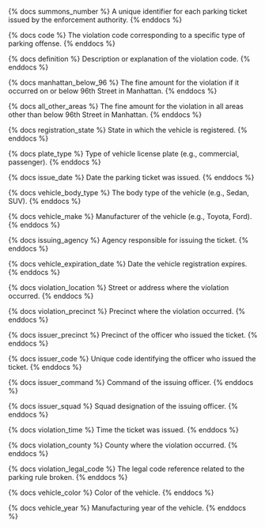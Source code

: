 {% docs summons_number %}
A unique identifier for each parking ticket issued by the enforcement authority.
{% enddocs %}

{% docs code %}
The violation code corresponding to a specific type of parking offense.
{% enddocs %}

{% docs definition %}
Description or explanation of the violation code.
{% enddocs %}

{% docs manhattan_below_96 %}
The fine amount for the violation if it occurred on or below 96th Street in Manhattan.
{% enddocs %}

{% docs all_other_areas %}
The fine amount for the violation in all areas other than below 96th Street in Manhattan.
{% enddocs %}

{% docs registration_state %}
State in which the vehicle is registered.
{% enddocs %}

{% docs plate_type %}
Type of vehicle license plate (e.g., commercial, passenger).
{% enddocs %}

{% docs issue_date %}
Date the parking ticket was issued.
{% enddocs %}

{% docs vehicle_body_type %}
The body type of the vehicle (e.g., Sedan, SUV).
{% enddocs %}

{% docs vehicle_make %}
Manufacturer of the vehicle (e.g., Toyota, Ford).
{% enddocs %}

{% docs issuing_agency %}
Agency responsible for issuing the ticket.
{% enddocs %}

{% docs vehicle_expiration_date %}
Date the vehicle registration expires.
{% enddocs %}

{% docs violation_location %}
Street or address where the violation occurred.
{% enddocs %}

{% docs violation_precinct %}
Precinct where the violation occurred.
{% enddocs %}

{% docs issuer_precinct %}
Precinct of the officer who issued the ticket.
{% enddocs %}

{% docs issuer_code %}
Unique code identifying the officer who issued the ticket.
{% enddocs %}

{% docs issuer_command %}
Command of the issuing officer.
{% enddocs %}

{% docs issuer_squad %}
Squad designation of the issuing officer.
{% enddocs %}

{% docs violation_time %}
Time the ticket was issued.
{% enddocs %}

{% docs violation_county %}
County where the violation occurred.
{% enddocs %}

{% docs violation_legal_code %}
The legal code reference related to the parking rule broken.
{% enddocs %}

{% docs vehicle_color %}
Color of the vehicle.
{% enddocs %}

{% docs vehicle_year %}
Manufacturing year of the vehicle.
{% enddocs %}
